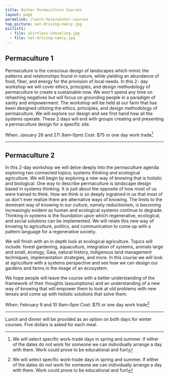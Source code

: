 ```yaml
---
title: Winter Permaculture Courses
layout: page
permalink: /learn-here/winter-courses
top_picture: nat-driving-nancy.jpg
piclist1:
  - file: shirtless-shoveling.jpg
  - file: nat-driving-nancy.jpg
---
```


## Permaculture 1

Permaculture is the conscious design of landscapes which mimic the patterns and relationships found in nature, while yielding an abundance of food, fiber, and energy for the provision of local needs.  In this 2- day workshop we will cover ethics, principles, and design methodology of permaculture to create a sustainable now.  We won't spend any time on rehashing negatives but will focus on grounding people in a paradigm of sanity and empowerment.  The workshop will be held at our farm that has been designed utilizing the ethics, principles, and design methodology of permaculture.  We will explore our design and see first hand how all the systems operate.  These 2 days will end with groups creating and presenting a permaculture design for a specific site.

When: January 26 and 27\\
9am–5pm\\
Cost: $75 or one day work trade[^1]

***

## Permaculture 2

In this 2-day workshop we will delve deeply into the permaculture agenda exploring two connected topics; systems thinking and ecological agriculture.  We will begin by exploring a new way of knowing that is holistic and biological.  One way to describe permaculture is landscape design based in systems thinking.  It is just about the opposite of how most of us were trained to think.  How we think is so deeply ingrained in us that most of us don't ever realize there are alternative ways of knowing.  The limits to the dominant way of knowing in our culture, namely reductionism, is becoming increasingly evident as human and ecological systems continue to degrade.  Thinking in systems is the foundation upon which regenerative, ecological, and social solutions can be implemented.  We will relate this new way of knowing to agriculture, politics, and communication to come up with a pattern language for a regenerative society.  

We will finish with an in depth look at ecological agriculture.  Topics will include: forest gardening, aquaculture, integration of systems, animals large and small, ecology, Gaia, natural history, indigenous land management techniques, implementation strategies, and more.  In this course we will look at agriculture with a systems perspective and see how we can design our gardens and farms in the image of an ecosystem.

We hope people will leave the course with a better understanding of the framework of their thoughts (assumptions) and an understanding of a new way of knowing that will empower them to look at old problems with new lenses and come up with holistic solutions that solve them.

​When:  February 9 and 10
9am–5pm
Cost: $75 or one day work trade[^1]

***

Lunch and dinner will be provided as an option on both days for winter courses. Five dollars is asked for each meal.

[^1]: We will select specific work-trade days in spring and summer. If either of the dates do not work for someone we can individually arrange a day with them.  Work could prove to be educational and fun!
